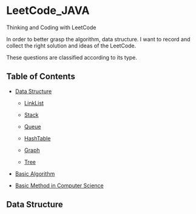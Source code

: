 # LeetCode_JAVA
Thinking and Coding with LeetCode

In order to better grasp the algorithm, data structure. I want to record and collect the right solution and ideas of the LeetCode.

These questions are classified according to its type.



## Table of Contents

- [Data Structure](#data-structure)

    - [LinkList](#linklist)
  
    - [Stack](#stack)
  
    - [Queue](#queue)
  
    - [HashTable](#hashtable)
    
    - [Graph](#graph)
    
    - [Tree](#tree)
 
- [Basic Algorithm](#basic-algorithm)
  

- [Basic Method in Computer Science](#basic-method-in-computer-science)


## Data Structure

